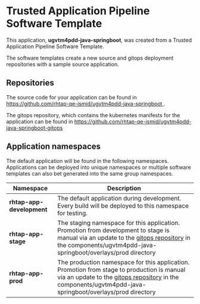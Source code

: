 # Trusted Application Pipeline Software Template

This application, **ugvtm4pdd-java-springboot**, was created from a Trusted Application Pipeline Software Template.

The software templates create a new source and gitops deployment repositories with a sample source application. 

## Repositories

The source code for your application can be found in [https://github.com/rhtap-qe-jsmid/ugvtm4pdd-java-springboot ](https://github.com/rhtap-qe-jsmid/ugvtm4pdd-java-springboot ).
 
The gitops repository, which contains the kubernetes manifests for the application can be found in 
[https://github.com/rhtap-qe-jsmid/ugvtm4pdd-java-springboot-gitops ](https://github.com/rhtap-qe-jsmid/ugvtm4pdd-java-springboot-gitops ) 

## Application namespaces 

The default application will be found in the following namespaces. Applications can be deployed into unique namespaces or multiple software templates can also bet generated into the same group namespaces.  

|  Namespace   |  Description   |  
| -------- | -------- |   
| **rhtap-app-development** | The default application during development. Every build will be deployed to this namespace for testing. | 
| **rhtap-app-stage** | The staging namespace for this application. Promotion from development to stage is manual via an update to the [gitops repository](https://github.com/rhtap-qe-jsmid/ugvtm4pdd-java-springboot-gitops ) in the components/ugvtm4pdd-java-springboot/overlays/prod directory |  
| **rhtap-app-prod** | The production namespace for this application. Promotion from stage to production is manual via an update to the [gitops repository](https://github.com/rhtap-qe-jsmid/ugvtm4pdd-java-springboot-gitops ) in the components/ugvtm4pdd-java-springboot/overlays/prod directory | 